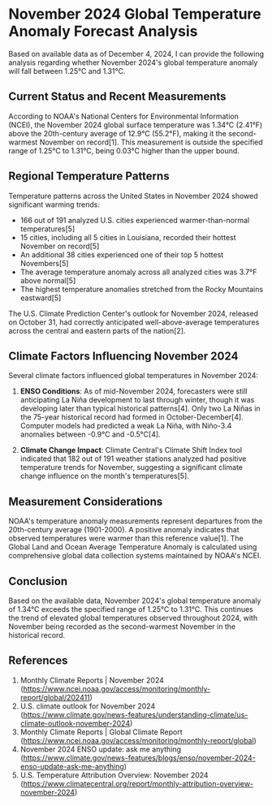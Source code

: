 # November 2024 Global Temperature Anomaly Forecast Analysis

Based on available data as of December 4, 2024, I can provide the following analysis regarding whether November 2024's global temperature anomaly will fall between 1.25°C and 1.31°C.

## Current Status and Recent Measurements

According to NOAA's National Centers for Environmental Information (NCEI), the November 2024 global surface temperature was 1.34°C (2.41°F) above the 20th-century average of 12.9°C (55.2°F), making it the second-warmest November on record[1]. This measurement is outside the specified range of 1.25°C to 1.31°C, being 0.03°C higher than the upper bound.

## Regional Temperature Patterns

Temperature patterns across the United States in November 2024 showed significant warming trends:

- 166 out of 191 analyzed U.S. cities experienced warmer-than-normal temperatures[5]
- 15 cities, including all 5 cities in Louisiana, recorded their hottest November on record[5]
- An additional 38 cities experienced one of their top 5 hottest Novembers[5]
- The average temperature anomaly across all analyzed cities was 3.7°F above normal[5]
- The highest temperature anomalies stretched from the Rocky Mountains eastward[5]

The U.S. Climate Prediction Center's outlook for November 2024, released on October 31, had correctly anticipated well-above-average temperatures across the central and eastern parts of the nation[2].

## Climate Factors Influencing November 2024

Several climate factors influenced global temperatures in November 2024:

1. **ENSO Conditions**: As of mid-November 2024, forecasters were still anticipating La Niña development to last through winter, though it was developing later than typical historical patterns[4]. Only two La Niñas in the 75-year historical record had formed in October-December[4]. Computer models had predicted a weak La Niña, with Niño-3.4 anomalies between -0.9°C and -0.5°C[4].

2. **Climate Change Impact**: Climate Central's Climate Shift Index tool indicated that 182 out of 191 weather stations analyzed had positive temperature trends for November, suggesting a significant climate change influence on the month's temperatures[5].

## Measurement Considerations

NOAA's temperature anomaly measurements represent departures from the 20th-century average (1901-2000). A positive anomaly indicates that observed temperatures were warmer than this reference value[1]. The Global Land and Ocean Average Temperature Anomaly is calculated using comprehensive global data collection systems maintained by NOAA's NCEI.

## Conclusion

Based on the available data, November 2024's global temperature anomaly of 1.34°C exceeds the specified range of 1.25°C to 1.31°C. This continues the trend of elevated global temperatures observed throughout 2024, with November being recorded as the second-warmest November in the historical record.

## References

1. Monthly Climate Reports | November 2024 (https://www.ncei.noaa.gov/access/monitoring/monthly-report/global/202411)
2. U.S. climate outlook for November 2024 (https://www.climate.gov/news-features/understanding-climate/us-climate-outlook-november-2024)
3. Monthly Climate Reports | Global Climate Report (https://www.ncei.noaa.gov/access/monitoring/monthly-report/global)
4. November 2024 ENSO update: ask me anything (https://www.climate.gov/news-features/blogs/enso/november-2024-enso-update-ask-me-anything)
5. U.S. Temperature Attribution Overview: November 2024 (https://www.climatecentral.org/report/monthly-attribution-overview-november-2024)